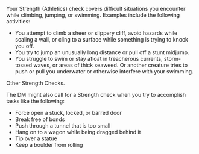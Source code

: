 Your Strength (Athletics) check covers difficult situations you encounter while climbing, jumping, or swimming. Examples include the following activities:

- You attempt to climb a sheer or slippery cliff, avoid hazards while scaling a wall, or cling to a surface while something is trying to knock you off.
- You try to jump an unusually long distance or pull off a stunt midjump.
- You struggle to swim or stay afloat in treacherous currents, storm-tossed waves, or areas of thick seaweed. Or another creature tries to push or pull you underwater or otherwise interfere with your swimming.

Other Strength Checks. 

The DM might also call for a Strength check when you try to accomplish tasks like the following:

-   Force open a stuck, locked, or barred door
-   Break free of bonds
-   Push through a tunnel that is too small
-   Hang on to a wagon while being dragged behind it
-   Tip over a statue
-   Keep a boulder from rolling